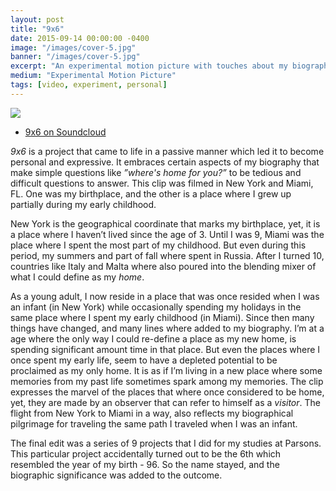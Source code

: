 ```yaml
---
layout: post
title: "9x6"
date: 2015-09-14 00:00:00 -0400
image: "/images/cover-5.jpg"
banner: "/images/cover-5.jpg"
excerpt: "An experimental motion picture with touches about my biography."
medium: "Experimental Motion Picture"
tags: [video, experiment, personal]
---
```


![](https://vimeo.com/139899105)

-   [9x6 on Soundcloud](https://soundcloud.com/mixania/9x6)

_9x6_ is a project that came to life in a passive manner which led it to become personal and expressive. It embraces certain aspects of my biography that make simple questions like _”where's home for you?”_ to be tedious and difficult questions to answer. This clip was filmed in New York and Miami, FL. One was my birthplace, and the other is a place where I grew up partially during my early childhood.

New York is the geographical coordinate that marks my birthplace, yet, it is a place where I haven’t lived since the age of 3. Until I was 9, Miami was the place where I spent the most part of my childhood. But even during this period, my summers and part of fall where spent in Russia. After I turned 10, countries like Italy and Malta where also poured into the blending mixer of what I could define as my _home_.

As a young adult, I now reside in a place that was once resided when I was an infant (in New York) while occasionally spending my holidays in the same place where I spent my early childhood (in Miami). Since then many things have changed, and many lines where added to my biography. I’m at a age where the only way I could re-define a place as my new home, is spending significant amount time in that place. But even the places where I once spent my early life, seem to have a depleted potential to be proclaimed as my only home. It is as if I’m living in a new place where some memories from my past life sometimes spark among my memories. The clip expresses the marvel of the places that where once considered to be home, yet, they are made by an observer that can refer to himself as a _visitor_. The flight from New York to Miami in a way, also reflects my biographical pilgrimage for traveling the same path I traveled when I was an infant.

The final edit was a series of 9 projects that I did for my studies at Parsons. This particular project accidentally turned out to be the 6th which resembled the year of my birth - 96. So the name stayed, and the biographic significance was added to the outcome.
